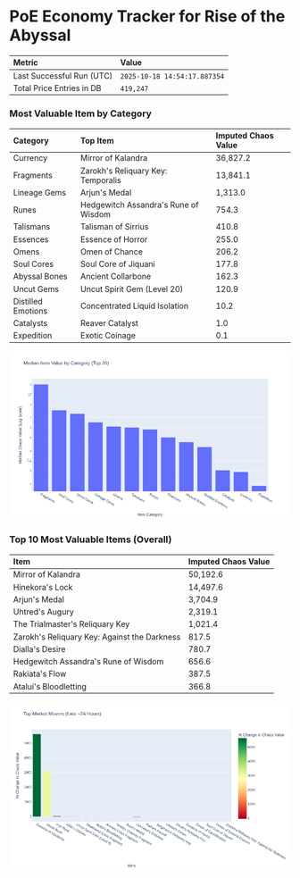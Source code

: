 # PoE Economy Tracker for Rise of the Abyssal

<!-- START_MAINTENANCE -->
| Metric | Value |
|:---|:---|
| Last Successful Run (UTC) | `2025-10-18 14:54:17.887354` |
| Total Price Entries in DB | `419,247` |

<!-- END_MAINTENANCE -->

<!-- START_DATAFRAME_DEBUG -->
<!-- END_DATAFRAME_DEBUG -->

<!-- START_CATEGORY_ANALYSIS -->
### Most Valuable Item by Category
| Category | Top Item | Imputed Chaos Value |
| :--- | :--- | :--- |
| Currency | Mirror of Kalandra | 36,827.2 |
| Fragments | Zarokh's Reliquary Key: Temporalis | 13,841.1 |
| Lineage Gems | Arjun's Medal | 1,313.0 |
| Runes | Hedgewitch Assandra's Rune of Wisdom | 754.3 |
| Talismans | Talisman of Sirrius | 410.8 |
| Essences | Essence of Horror | 255.0 |
| Omens | Omen of Chance | 206.2 |
| Soul Cores | Soul Core of Jiquani | 177.8 |
| Abyssal Bones | Ancient Collarbone | 162.3 |
| Uncut Gems | Uncut Spirit Gem (Level 20) | 120.9 |
| Distilled Emotions | Concentrated Liquid Isolation | 10.2 |
| Catalysts | Reaver Catalyst | 1.0 |
| Expedition | Exotic Coinage | 0.1 |


![Category Analysis Chart](charts/category_analysis.png)
<!-- END_ANALYSIS -->

<!-- START_ANALYSIS -->
### Top 10 Most Valuable Items (Overall)
| Item | Imputed Chaos Value |
| :--- | :--- |
| Mirror of Kalandra | 50,192.6 |
| Hinekora's Lock | 14,497.6 |
| Arjun's Medal | 3,704.9 |
| Uhtred's Augury | 2,319.1 |
| The Trialmaster's Reliquary Key | 1,021.4 |
| Zarokh's Reliquary Key: Against the Darkness | 817.5 |
| Dialla's Desire | 780.7 |
| Hedgewitch Assandra's Rune of Wisdom | 656.6 |
| Rakiata's Flow | 387.5 |
| Atalui's Bloodletting | 366.8 |


![Market Movers Chart](charts/market_movers.png)
<!-- END_ANALYSIS -->
